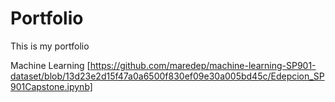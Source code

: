 # Portfolio
This is my portfolio

Machine Learning
[https://github.com/maredep/machine-learning-SP901-dataset/blob/13d23e2d15f47a0a6500f830ef09e30a005bd45c/Edepcion_SP901Capstone.ipynb]
